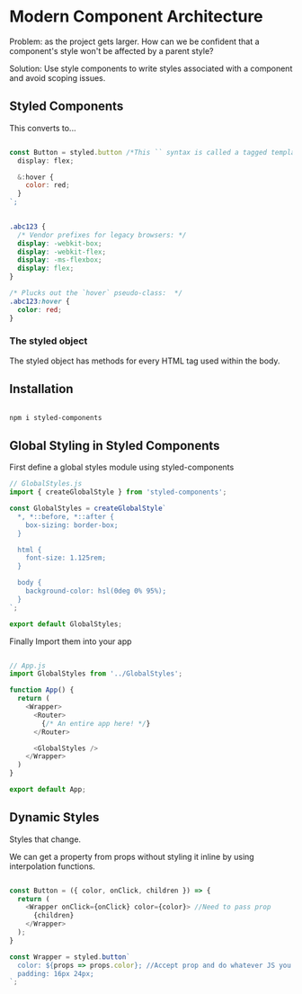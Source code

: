 # Modern Component Architecture

Problem: as the project gets larger. How can we be confident that a component's style won't be affected by a parent style?

Solution: Use style components to write styles associated with a component and avoid scoping issues.

## Styled Components

This converts to...

```javascript

const Button = styled.button /*This `` syntax is called a tagged template literal meaning styled.button is a function */
  display: flex;

  &:hover {
    color: red;
  }
`;

```

```css
 
.abc123 {
  /* Vendor prefixes for legacy browsers: */
  display: -webkit-box;
  display: -webkit-flex;
  display: -ms-flexbox;
  display: flex;
}

/* Plucks out the `hover` pseudo-class:  */
.abc123:hover {
  color: red;
}

```

### The styled object

The styled object has methods for every HTML tag used within the body.

## Installation

```bash

npm i styled-components

```

## Global Styling in Styled Components

First define a global styles module using styled-components

```javascript
// GlobalStyles.js
import { createGlobalStyle } from 'styled-components';

const GlobalStyles = createGlobalStyle`
  *, *::before, *::after {
    box-sizing: border-box;
  }

  html {
    font-size: 1.125rem;
  }

  body {
    background-color: hsl(0deg 0% 95%);
  }
`;

export default GlobalStyles;
```

Finally Import them into your app

```js

// App.js
import GlobalStyles from '../GlobalStyles';

function App() {
  return (
    <Wrapper>
      <Router>
        {/* An entire app here! */}
      </Router>

      <GlobalStyles />
    </Wrapper>
  )
}

export default App;
```

## Dynamic Styles

Styles that change.

We can get a property from props without styling it inline by using interpolation functions.

```js

const Button = ({ color, onClick, children }) => {
  return (
    <Wrapper onClick={onClick} color={color}> //Need to pass prop
      {children}
    </Wrapper>
  );
}

const Wrapper = styled.button`
  color: ${props => props.color}; //Accept prop and do whatever JS you want like a truthy statement
  padding: 16px 24px;
`;

```

